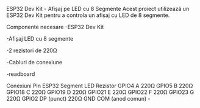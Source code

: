 ESP32 Dev Kit - Afișaj pe LED cu 8 Segmente
Acest proiect utilizează un ESP32 Dev Kit pentru a controla un afișaj cu LED de 8 segmente.

Componente necesare
-ESP32 Dev Kit

-Afișaj LED cu 8 segmente 

-2 rezistori de 220Ω 

-Cabluri de conexiune 

-readboard 

Conexiuni
Pin ESP32	Segment LED	Rezistor
GPIO4	A	220Ω
GPIO5	B	220Ω
GPIO18	C	220Ω
GPIO19	D	220Ω
GPIO21	E	220Ω
GPIO22	F	220Ω
GPIO23	G	220Ω
GPIO2	DP (punct)	220Ω
GND	COM (anod comun)	-
